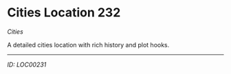 # Cities Location 232

*Cities*

A detailed cities location with rich history and plot hooks.

---
*ID: LOC00231*